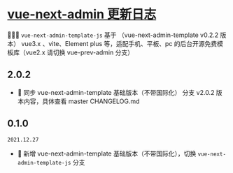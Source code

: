 # <a href="https://gitee.com/lyt-top/vue-next-admin" target="_blank">vue-next-admin 更新日志</a>

🎉🎉🔥 `vue-next-admin-template-js` 基于 （vue-next-admin-template v0.2.2 版本） vue3.x 、vite、Element plus 等，适配手机、平板、pc 的后台开源免费模板库（vue2.x 请切换 vue-prev-admin 分支）

## 2.0.2

- 🎉 同步 vue-next-admin-template 基础版本（不带国际化） 分支 v2.0.2 版本内容，具体查看 master CHANGELOG.md

## 0.1.0

`2021.12.27`

- 🎉 新增 vue-next-admin-template 基础版本（不带国际化），切换 `vue-next-admin-template-js` 分支
